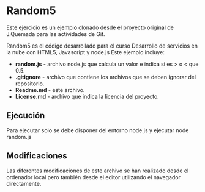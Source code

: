 # Random5

Este ejercicio es un [ejemplo](https://github.com/lenoppi/random5) clonado desde el proyecto original de J.Quemada para las actividades de Git.

Random5 es el código desarrollado para el curso Desarrollo de servicios en la nube con HTML5, Javascript y node.js
Este ejemplo incluye:

* **random.js** - archivo node.js que calcula un valor e indica si es > o < que 0.5.
* **.gitignore** - archivo que contiene los archivos que se deben ignorar del repositorio.
* **Readme.md** - este archivo.
* **License.md** - archivo que indica la licencia del proyecto.

## Ejecución
Para ejecutar solo se debe disponer del entorno node.js y ejecutar node random.js

## Modificaciones
Las diferentes modificaciones de este archivo se han realizado desde el ordenador local pero también desde el editor utilizando el navegador directamente. 
